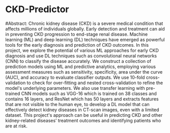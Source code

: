 # CKD-Predictor

#Abstract:
      Chronic kidney disease (CKD) is a severe medical condition that affects millions of individuals globally. Early detection and treatment can aid in preventing CKD progression to end-stage renal disease. Machine learning (ML) and deep learning (DL) techniques have emerged as powerful tools for the early diagnosis and prediction of CKD
outcomes. In this project, we explore the potential of various ML approaches for early CKD diagnosis and use DL techniques such as convolutional neural networks (CNN) to classify the disease accurately. We construct a collection of prediction models using ML and predictive analytics, employing various assessment measures such as sensitivity, specificity, area under the curve (AUC), and accuracy to evaluate classifier outputs. We use 10-fold cross-validation to check for over-fitting and nested cross-validation to refine the model's underlying parameters. We also use transfer learning with pre-trained CNN models such as VGG-16 which is trained on 38 classes and contains 16 layers, and ResNet which has 50 layers and extracts features that are not visible to the human eye, to develop a DL model that can effectively detect kidney diseases in CT-scan images, even with a limited dataset. This project's approach can be useful in predicting CKD and other kidney-related diseases’ treatment outcomes and identifying patients who are at risk. 
